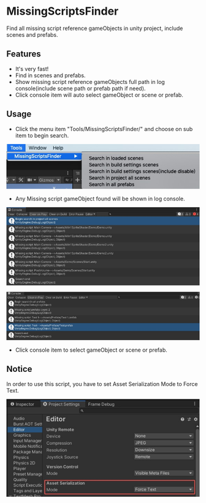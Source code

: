 # MissingScriptsFinder
Find all missing script reference gameObjects in unity project, include scenes and prefabs.

## Features
* It's very fast!
* Find in scenes and prefabs.
* Show missing script reference gameObjects full path in log console(include scene path or prefab path if need).
* Click console item will auto select gameObject or scene or prefab.

## Usage
* Click the menu item "Tools/MissingScriptsFinder/" and choose on sub item to begin search.

![MenuItems](https://github.com/Mr-sB/MissingScriptsFinder/raw/main/Screenshots/MenuItems.png)
* Any Missing script gameObject found will be shown in log console.

![SearchInAllScenes](https://github.com/Mr-sB/MissingScriptsFinder/raw/main/Screenshots/SearchInAllScenes.png)

![SearchInAllPrefabs](https://github.com/Mr-sB/MissingScriptsFinder/raw/main/Screenshots/SearchInAllPrefabs.png)
* Click console item to select gameObject or scene or prefab.

## Notice
In order to use this script, you have to set Asset Serialization Mode to Force Text.

![ProjectSetting](https://github.com/Mr-sB/MissingScriptsFinder/raw/main/Screenshots/ProjectSetting.png)
